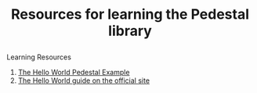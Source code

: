 # <p align="center">Resources for learning the Pedestal library </p>

Learning Resources 

  1. [The Hello World Pedestal Example](https://github.com/pedestal/pedestal/blob/master/samples/hello-world/src/hello_world/service.clj)
  2. [The Hello World guide on the official site](http://pedestal.io/guides/hello-world)
